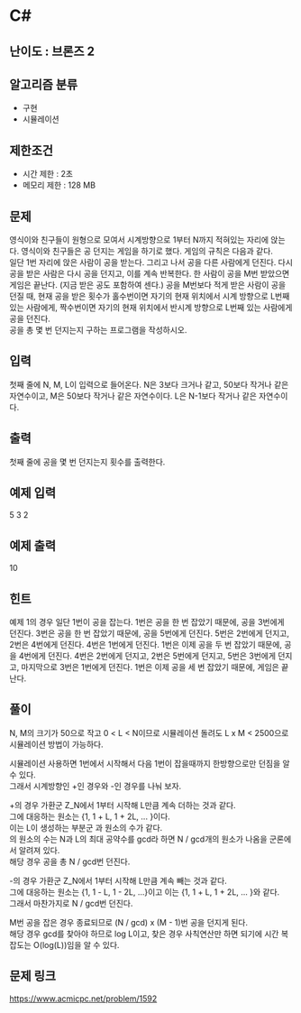 # C#

## 난이도 : 브론즈 2

## 알고리즘 분류
  - 구현
  - 시뮬레이션

## 제한조건
  - 시간 제한 : 2초
  - 메모리 제한 : 128 MB

## 문제
영식이와 친구들이 원형으로 모여서 시계방향으로 1부터 N까지 적혀있는 자리에 앉는다. 영식이와 친구들은 공 던지는 게임을 하기로 했다. 게임의 규칙은 다음과 같다.<br/>
일단 1번 자리에 앉은 사람이 공을 받는다. 그리고 나서 공을 다른 사람에게 던진다. 다시 공을 받은 사람은 다시 공을 던지고, 이를 계속 반복한다. 한 사람이 공을 M번 받았으면 게임은 끝난다. (지금 받은 공도 포함하여 센다.) 공을 M번보다 적게 받은 사람이 공을 던질 때, 현재 공을 받은 횟수가 홀수번이면 자기의 현재 위치에서 시계 방향으로 L번째 있는 사람에게, 짝수번이면 자기의 현재 위치에서 반시계 방향으로 L번째 있는 사람에게 공을 던진다.<br/>
공을 총 몇 번 던지는지 구하는 프로그램을 작성하시오.<br/>


## 입력
첫째 줄에 N, M, L이 입력으로 들어온다. N은 3보다 크거나 같고, 50보다 작거나 같은 자연수이고, M은 50보다 작거나 같은 자연수이다. L은 N-1보다 작거나 같은 자연수이다.<br/>


## 출력
첫째 줄에 공을 몇 번 던지는지 횟수를 출력한다.<br/>


## 예제 입력
5 3 2<br/>


## 예제 출력
10<br/>


## 힌트
예제 1의 경우 일단 1번이 공을 잡는다. 1번은 공을 한 번 잡았기 때문에, 공을 3번에게 던진다. 3번은 공을 한 번 잡았기 때문에, 공을 5번에게 던진다. 5번은 2번에게 던지고, 2번은 4번에게 던진다. 4번은 1번에게 던진다. 1번은 이제 공을 두 번 잡았기 때문에, 공을 4번에게 던진다. 4번은 2번에게 던지고, 2번은 5번에게 던지고, 5번은 3번에게 던지고, 마지막으로 3번은 1번에게 던진다. 1번은 이제 공을 세 번 잡았기 때문에, 게임은 끝난다.<br/>


## 풀이
N, M의 크기가 50으로 작고 0 < L < N이므로 시뮬레이션 돌려도 L x M < 2500으로 시뮬레이션 방법이 가능하다.<br/>


시뮬레이션 사용하면 1번에서 시작해서 다음 1번이 잡을때까지 한방향으로만 던짐을 알 수 있다.<br/>
그래서 시계방향인 +인 경우와 -인 경우를 나눠 보자.<br/>


+의 경우 가환군 Z_N에서 1부터 시작해 L만큼 계속 더하는 것과 같다.<br/>
그에 대응하는 원소는 {1, 1 + L, 1 + 2L, ... }이다.<br/>
이는 L이 생성하는 부분군 <L>과 원소의 수가 같다.<br/>
<L>의 원소의 수는 N과 L의 최대 공약수를 gcd라 하면 N / gcd개의 원소가 나옴을 군론에서 알려져 있다.<br/>
해당 경우 공을 총 N / gcd번 던진다.<br/>


-의 경우 가환군 Z_N에서 1부터 시작해 L만큼 계속 빼는 것과 같다.<br/>
그에 대응하는 원소는 {1, 1 - L, 1 - 2L, ...}이고 이는 {1, 1 + L, 1 + 2L, ... }와 같다.<br/>
그래서 마찬가지로 N / gcd번 던진다.<br/>


M번 공을 잡은 경우 종료되므로 (N / gcd) x (M - 1)번 공을 던지게 된다.<br/>
해당 경우 gcd를 찾아야 하므로 log L이고, 찾은 경우 사칙연산만 하면 되기에 시간 복잡도는 O(log(L))임을 알 수 있다.<br/>


## 문제 링크
https://www.acmicpc.net/problem/1592